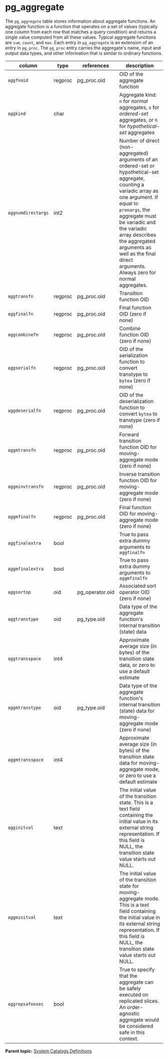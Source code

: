 # pg_aggregate 

The `pg_aggregate` table stores information about aggregate functions. An aggregate function is a function that operates on a set of values \(typically one column from each row that matches a query condition\) and returns a single value computed from all these values. Typical aggregate functions are `sum`, `count`, and `max`. Each entry in `pg_aggregate` is an extension of an entry in `pg_proc`. The `pg_proc` entry carries the aggregate's name, input and output data types, and other information that is similar to ordinary functions.

|column|type|references|description|
|------|----|----------|-----------|
|`aggfnoid`|regproc|pg\_proc.oid|OID of the aggregate function|
|`aggkind`|char| |Aggregate kind: `n` for *normal* aggregates, `o` for *ordered-set* aggregates, or `h` for *hypothetical-set* aggregates|
|`aggnumdirectargs`|int2| |Number of direct \(non-aggregated\) arguments of an ordered-set or hypothetical-set aggregate, counting a variadic array as one argument. If equal to `pronargs`, the aggregate must be variadic and the variadic array describes the aggregated arguments as well as the final direct arguments. Always zero for normal aggregates.|
|`aggtransfn`|regproc|pg\_proc.oid|Transition function OID|
|`aggfinalfn`|regproc|pg\_proc.oid|Final function OID \(zero if none\)|
|`aggcombinefn`|regproc|pg\_proc.oid|Combine function OID \(zero if none\)|
|`aggserialfn`|regproc|pg\_proc.oid|OID of the serialization function to convert transtype to `bytea` \(zero if none\)|
|`aggdeserialfn`|regproc|pg\_proc.oid|OID of the deserialization function to convert `bytea` to transtype \(zero if none\)|
|`aggmtransfn`|regproc|pg\_proc.oid|Forward transition function OID for moving-aggregate mode \(zero if none\)|
|`aggminvtransfn`|regproc|pg\_proc.oid|Inverse transition function OID for moving-aggregate mode \(zero if none\)|
|`aggmfinalfn`|regproc|pg\_proc.oid|Final function OID for moving-aggregate mode \(zero if none\)|
|`aggfinalextra`|bool| |True to pass extra dummy arguments to `aggfinalfn`|
|`aggmfinalextra`|bool| |True to pass extra dummy arguments to `aggmfinalfn`|
|`aggsortop`|oid|pg\_operator.oid|Associated sort operator OID \(zero if none\)|
|`aggtranstype`|oid|pg\_type.oid|Data type of the aggregate function's internal transition \(state\) data|
|`aggtransspace`|int4| |Approximate average size \(in bytes\) of the transition state data, or zero to use a default estimate|
|`aggmtranstype`|oid|pg\_type.oid|Data type of the aggregate function's internal transition \(state\) data for moving-aggregate mode \(zero if none\)|
|`aggmtransspace`|int4| |Approximate average size \(in bytes\) of the transition state data for moving-aggregate mode, or zero to use a default estimate|
|`agginitval`|text| |The initial value of the transition state. This is a text field containing the initial value in its external string representation. If this field is NULL, the transition state value starts out NULL.|
|`aggminitval`|text| |The initial value of the transition state for moving- aggregate mode. This is a text field containing the initial value in its external string representation. If this field is NULL, the transition state value starts out NULL.|
|`aggrepsafeexec`|bool| | True to specify that the aggregate can be safely executed on replicated slices. An order-agnostic aggregate would be considered safe in this context. |

**Parent topic:** [System Catalogs Definitions](../system_catalogs/catalog_ref-html.html)

